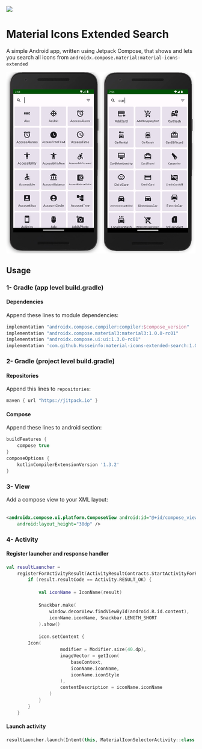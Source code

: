 [![](https://jitci.com/gh/Husseinfo/material-icons-extended-search/svg)](https://jitci.com/gh/Husseinfo/material-icons-extended-search)

# Material Icons Extended Search

A simple Android app, written using Jetpack Compose, that shows and lets you search all icons from
`androidx.compose.material:material-icons-extended`

![alt Demo](demo.png)

## Usage

### 1- Gradle (app level build.gradle)

#### Dependencies

Append these lines to module dependencies:

```groovy
implementation "androidx.compose.compiler:compiler:$compose_version"
implementation "androidx.compose.material3:material3:1.0.0-rc01"
implementation "androidx.compose.ui:ui:1.3.0-rc01"
implementation 'com.github.Husseinfo:material-icons-extended-search:1.0.0'
```

### 2- Gradle (project level build.gradle)

#### Repositories

Append this lines to `repositories`:

```groovy
maven { url "https://jitpack.io" }
```

#### Compose

Append these lines to android section:

```groovy
buildFeatures {
    compose true
}
composeOptions {
    kotlinCompilerExtensionVersion '1.3.2'
}
```

### 3- View

Add a compose view to your XML layout:

```xml

<androidx.compose.ui.platform.ComposeView android:id="@+id/compose_view" android:layout_width="30dp"
    android:layout_height="30dp" />
```

### 4- Activity

#### Register launcher and response handler

```kotlin
val resultLauncher =
    registerForActivityResult(ActivityResultContracts.StartActivityForResult()) { result ->
        if (result.resultCode == Activity.RESULT_OK) {

            val iconName = IconName(result)

            Snackbar.make(
                window.decorView.findViewById(android.R.id.content),
                iconName.iconName, Snackbar.LENGTH_SHORT
            ).show()

            icon.setContent {
		Icon(
                    modifier = Modifier.size(40.dp),
                    imageVector = getIcon(
                        baseContext,
                        iconName.iconName,
                        iconName.iconStyle
                    ),
                    contentDescription = iconName.iconName
                )
            }
        }
    }
```

#### Launch activity

```kotlin
resultLauncher.launch(Intent(this, MaterialIconSelectorActivity::class.java))
```
